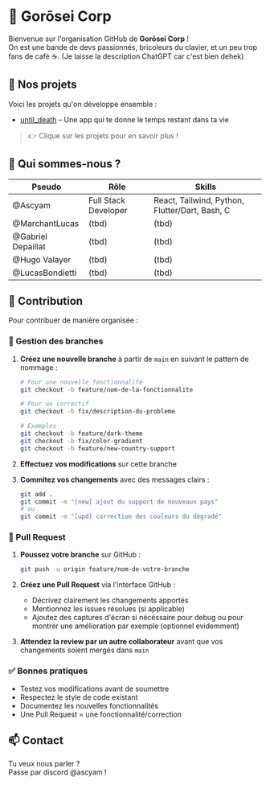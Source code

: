 # 👾 Gorōsei Corp

Bienvenue sur l'organisation GitHub de **Gorōsei Corp** !  
On est une bande de devs passionnés, bricoleurs du clavier, et un peu trop fans de café ☕. (Je laisse la description ChatGPT car c'est bien dehek)

## 🚀 Nos projets

Voici les projets qu'on développe ensemble :

- [until_death](https://github.com/Gorosei-Corp/until_death) – Une app qui te donne le temps restant dans ta vie

> 👉 Clique sur les projets pour en savoir plus !

## 🧠 Qui sommes-nous ?

| Pseudo | Rôle | Skills |
|--------|------|--------|
| @Ascyam | Full Stack Developer | React, Tailwind, Python, Flutter/Dart, Bash, C |
| @MarchantLucas | (tbd)  | (tbd) |
| @Gabriel Depaillat | (tbd) | (tbd) |
| @Hugo Valayer | (tbd) | (tbd) |
| @LucasBondietti | (tbd) | (tbd) |

## 🤝 Contribution

Pour contribuer de manière organisée :

### 🌿 Gestion des branches
1. **Créez une nouvelle branche** à partir de `main` en suivant le pattern de nommage :
   ```bash
   # Pour une nouvelle fonctionnalité
   git checkout -b feature/nom-de-la-fonctionnalite
   
   # Pour un correctif
   git checkout -b fix/description-du-probleme
   
   # Exemples
   git checkout -b feature/dark-theme
   git checkout -b fix/color-gradient
   git checkout -b feature/new-country-support
   ```

2. **Effectuez vos modifications** sur cette branche

3. **Commitez vos changements** avec des messages clairs :
   ```bash
   git add .
   git commit -m "[new] ajout du support de nouveaux pays"
   # ou
   git commit -m "[upd] correction des couleurs du dégradé"
   ```

### 🔄 Pull Request
1. **Poussez votre branche** sur GitHub :
   ```bash
   git push -u origin feature/nom-de-votre-branche
   ```

2. **Créez une Pull Request** via l'interface GitHub :
   - Décrivez clairement les changements apportés
   - Mentionnez les issues résolues (si applicable)
   - Ajoutez des captures d'écran si nécéssaire pour debug ou pour montrer une amélioration par exemple (optionnel evidemment) 

3. **Attendez la review par un autre collaborateur** avant que vos changements soient mergés dans `main`

### ✅ Bonnes pratiques
- Testez vos modifications avant de soumettre
- Respectez le style de code existant
- Documentez les nouvelles fonctionnalités
- Une Pull Request = une fonctionnalité/correction

## 📫 Contact

Tu veux nous parler ?  
Passe par discord @ascyam !
